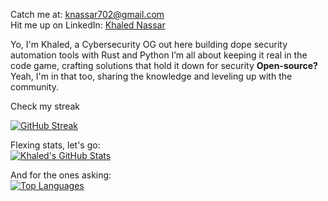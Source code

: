 Catch me at: [knassar702@gmail.com](mailto:knassar702@gmail.com)  
Hit me up on LinkedIn: [Khaled Nassar](https://www.linkedin.com/in/knassar702)

Yo, I'm Khaled, a Cybersecurity OG out here building dope security automation tools with Rust and Python
I’m all about keeping it real in the code game, crafting solutions that hold it down for security
**Open-source?** Yeah, I'm in that too, sharing the knowledge and leveling up with the community.

Check my streak

[![GitHub Streak](https://github-readme-streak-stats.herokuapp.com/?user=knassar702&theme=tokyonight)](https://github.com/knassar702)  

Flexing stats, let's go:  
[![Khaled's GitHub Stats](https://github-readme-stats.vercel.app/api?username=knassar702&show_icons=true&theme=tokyonight)](https://github.com/knassar702)  

And for the ones asking:  
[![Top Languages](https://github-readme-stats.vercel.app/api/top-langs/?username=knassar702&layout=compact&theme=tokyonight)](https://github.com/knassar702)
